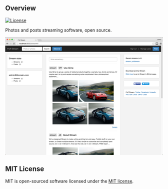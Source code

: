 ## Overview

[![License](https://poser.pugx.org/laravel/framework/license.svg)](https://packagist.org/packages/laravel/framework)

Photos and posts streaming software, open source.

![alt text](screenshots/stream-v2.0.0.png "Stream software")

## MIT License
MIT is open-sourced software licensed under the [MIT license](http://opensource.org/licenses/MIT). 
